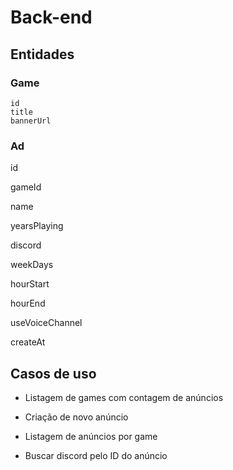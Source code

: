 # Back-end

## Entidades

### Game
```
id
title
bannerUrl

```
### Ad
id

gameId

name

yearsPlaying

discord

weekDays

hourStart

hourEnd

useVoiceChannel

createAt

## Casos de uso
- Listagem de games com contagem de anúncios

- Criação de novo anúncio

- Listagem de anúncios por game

- Buscar discord pelo ID do anúncio

